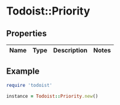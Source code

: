 # Todoist::Priority

## Properties

| Name | Type | Description | Notes |
| ---- | ---- | ----------- | ----- |

## Example

```ruby
require 'todoist'

instance = Todoist::Priority.new()
```

